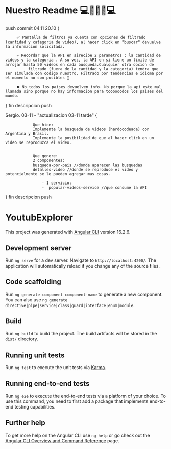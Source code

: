 # Nuestro Readme  💻🕺💃🕺💻
push commit 04.11 20.10 {
         
         
         ✅ Pantalla de filtros ya cuenta con opciones de filtrado (cantidad y categoria de video), al hacer click en "buscar" devuelve la informacion solicitada. 

         ✏️ Recordar que la API en sirecibe 2 parametros : la cantidad de videos y la categoria . A su vez, la API en si tiene un limite de arrojar hasta 50 videos en cada busqueda.Cualquier otra opcion de   
              filtrado (fuera de la cantidad y la categoria) tendra que ser simulada con codigo nuestro. Filtrado por tendencias e idioma por el momento no son posibles 🙁

         ❌ No todos los paises devuelven info. No porque la api este mal llamada sino porque no hay informacion para toooooodos los paises del mundo. 



} fin descripcion push






Sergio. 03-11 - "actualizacion 03-11 tarde" {
                
                Que hice: 
                Implemente la busqueda de videos (hardocodeada) con Argentina y Brasil. 
                Implemente la posibilidad de que al hacer click en un video se reproduzca el video.
                
                
                Que genere:
                2 componentes:
                busqueda-por-pais //donde aparecen las busquedas
                detalles-video //donde se reproduce el video y potencialmente se le pueden agregar mas cosas.
                
                    - 1 servicio:
                	-  popular-videos-service //que consume la API

} fin descripcion push




















# YoutubExplorer

This project was generated with [Angular CLI](https://github.com/angular/angular-cli) version 16.2.6.

## Development server

Run `ng serve` for a dev server. Navigate to `http://localhost:4200/`. The application will automatically reload if you change any of the source files.

## Code scaffolding

Run `ng generate component component-name` to generate a new component. You can also use `ng generate directive|pipe|service|class|guard|interface|enum|module`.

## Build

Run `ng build` to build the project. The build artifacts will be stored in the `dist/` directory.

## Running unit tests

Run `ng test` to execute the unit tests via [Karma](https://karma-runner.github.io).

## Running end-to-end tests

Run `ng e2e` to execute the end-to-end tests via a platform of your choice. To use this command, you need to first add a package that implements end-to-end testing capabilities.

## Further help

To get more help on the Angular CLI use `ng help` or go check out the [Angular CLI Overview and Command Reference](https://angular.io/cli) page.
